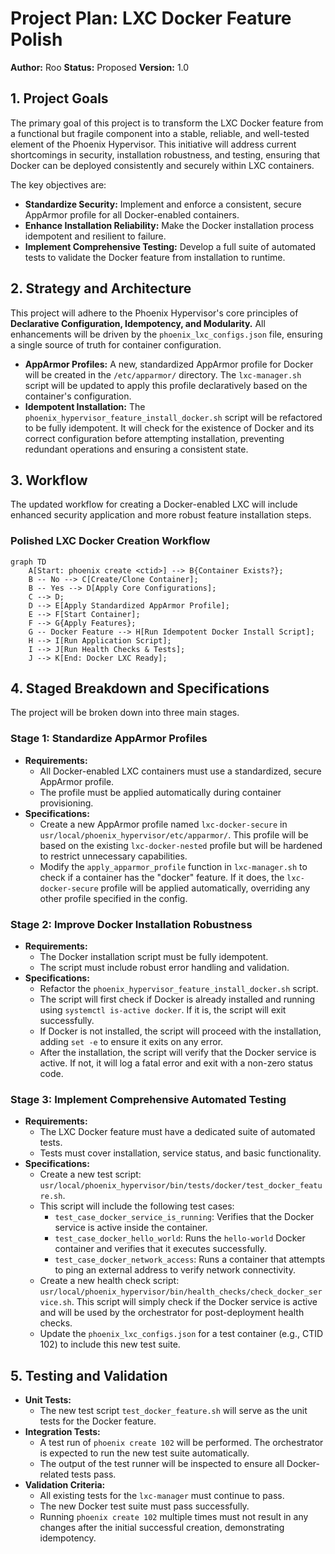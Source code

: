 # Project Plan: LXC Docker Feature Polish

**Author:** Roo
**Status:** Proposed
**Version:** 1.0

## 1. Project Goals

The primary goal of this project is to transform the LXC Docker feature from a functional but fragile component into a stable, reliable, and well-tested element of the Phoenix Hypervisor. This initiative will address current shortcomings in security, installation robustness, and testing, ensuring that Docker can be deployed consistently and securely within LXC containers.

The key objectives are:
-   **Standardize Security:** Implement and enforce a consistent, secure AppArmor profile for all Docker-enabled containers.
-   **Enhance Installation Reliability:** Make the Docker installation process idempotent and resilient to failure.
-   **Implement Comprehensive Testing:** Develop a full suite of automated tests to validate the Docker feature from installation to runtime.

## 2. Strategy and Architecture

This project will adhere to the Phoenix Hypervisor's core principles of **Declarative Configuration, Idempotency, and Modularity.** All enhancements will be driven by the `phoenix_lxc_configs.json` file, ensuring a single source of truth for container configuration.

-   **AppArmor Profiles:** A new, standardized AppArmor profile for Docker will be created in the `/etc/apparmor/` directory. The `lxc-manager.sh` script will be updated to apply this profile declaratively based on the container's configuration.
-   **Idempotent Installation:** The `phoenix_hypervisor_feature_install_docker.sh` script will be refactored to be fully idempotent. It will check for the existence of Docker and its correct configuration before attempting installation, preventing redundant operations and ensuring a consistent state.

## 3. Workflow

The updated workflow for creating a Docker-enabled LXC will include enhanced security application and more robust feature installation steps.

### Polished LXC Docker Creation Workflow

```mermaid
graph TD
    A[Start: phoenix create <ctid>] --> B{Container Exists?};
    B -- No --> C[Create/Clone Container];
    B -- Yes --> D[Apply Core Configurations];
    C --> D;
    D --> E[Apply Standardized AppArmor Profile];
    E --> F[Start Container];
    F --> G{Apply Features};
    G -- Docker Feature --> H[Run Idempotent Docker Install Script];
    H --> I[Run Application Script];
    I --> J[Run Health Checks & Tests];
    J --> K[End: Docker LXC Ready];
```

## 4. Staged Breakdown and Specifications

The project will be broken down into three main stages.

### Stage 1: Standardize AppArmor Profiles

-   **Requirements:**
    -   All Docker-enabled LXC containers must use a standardized, secure AppArmor profile.
    -   The profile must be applied automatically during container provisioning.
-   **Specifications:**
    -   Create a new AppArmor profile named `lxc-docker-secure` in `usr/local/phoenix_hypervisor/etc/apparmor/`. This profile will be based on the existing `lxc-docker-nested` profile but will be hardened to restrict unnecessary capabilities.
    -   Modify the `apply_apparmor_profile` function in `lxc-manager.sh` to check if a container has the "docker" feature. If it does, the `lxc-docker-secure` profile will be applied automatically, overriding any other profile specified in the config.

### Stage 2: Improve Docker Installation Robustness

-   **Requirements:**
    -   The Docker installation script must be fully idempotent.
    -   The script must include robust error handling and validation.
-   **Specifications:**
    -   Refactor the `phoenix_hypervisor_feature_install_docker.sh` script.
    -   The script will first check if Docker is already installed and running using `systemctl is-active docker`. If it is, the script will exit successfully.
    -   If Docker is not installed, the script will proceed with the installation, adding `set -e` to ensure it exits on any error.
    -   After the installation, the script will verify that the Docker service is active. If not, it will log a fatal error and exit with a non-zero status code.

### Stage 3: Implement Comprehensive Automated Testing

-   **Requirements:**
    -   The LXC Docker feature must have a dedicated suite of automated tests.
    -   Tests must cover installation, service status, and basic functionality.
-   **Specifications:**
    -   Create a new test script: `usr/local/phoenix_hypervisor/bin/tests/docker/test_docker_feature.sh`.
    -   This script will include the following test cases:
        -   `test_case_docker_service_is_running`: Verifies that the Docker service is active inside the container.
        -   `test_case_docker_hello_world`: Runs the `hello-world` Docker container and verifies that it executes successfully.
        -   `test_case_docker_network_access`: Runs a container that attempts to ping an external address to verify network connectivity.
    -   Create a new health check script: `usr/local/phoenix_hypervisor/bin/health_checks/check_docker_service.sh`. This script will simply check if the Docker service is active and will be used by the orchestrator for post-deployment health checks.
    -   Update the `phoenix_lxc_configs.json` for a test container (e.g., CTID 102) to include this new test suite.

## 5. Testing and Validation

-   **Unit Tests:**
    -   The new test script `test_docker_feature.sh` will serve as the unit tests for the Docker feature.
-   **Integration Tests:**
    -   A test run of `phoenix create 102` will be performed. The orchestrator is expected to run the new test suite automatically.
    -   The output of the test runner will be inspected to ensure all Docker-related tests pass.
-   **Validation Criteria:**
    -   All existing tests for the `lxc-manager` must continue to pass.
    -   The new Docker test suite must pass successfully.
    -   Running `phoenix create 102` multiple times must not result in any changes after the initial successful creation, demonstrating idempotency.